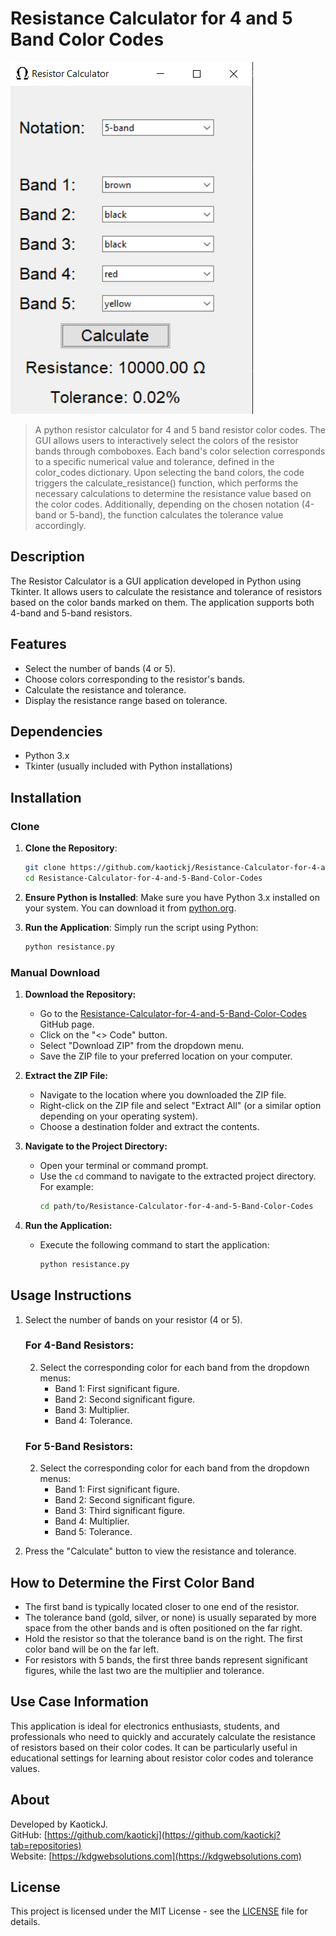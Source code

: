 # Resistance Calculator for 4 and 5 Band Color Codes
![Resistance Calculator](assets/resistance.png)
 >A python resistor calculator for 4 and 5 band resistor color codes. The GUI allows users to interactively select the colors of the resistor bands through comboboxes. Each band's color selection corresponds to a specific numerical value and tolerance, defined in the color_codes dictionary.  Upon selecting the band colors, the code triggers the calculate_resistance() function, which performs the necessary calculations to determine the resistance value based on the color codes. Additionally, depending on the chosen notation (4-band or 5-band), the function calculates the tolerance value accordingly.


## Description
The Resistor Calculator is a GUI application developed in Python using Tkinter. It allows users to calculate the resistance and tolerance of resistors based on the color bands marked on them. The application supports both 4-band and 5-band resistors.

## Features
- Select the number of bands (4 or 5).
- Choose colors corresponding to the resistor's bands.
- Calculate the resistance and tolerance.
- Display the resistance range based on tolerance.

## Dependencies
- Python 3.x
- Tkinter (usually included with Python installations)

## Installation

### Clone
1. **Clone the Repository**:
   ```bash
   git clone https://github.com/kaotickj/Resistance-Calculator-for-4-and-5-Band-Color-Codes.git
   cd Resistance-Calculator-for-4-and-5-Band-Color-Codes
   ```

2. **Ensure Python is Installed**:
   Make sure you have Python 3.x installed on your system. You can download it from [python.org](https://www.python.org/downloads/).

3. **Run the Application**:
   Simply run the script using Python:
   ```bash
   python resistance.py
   ```
### Manual Download

1. **Download the Repository:**
   - Go to the [Resistance-Calculator-for-4-and-5-Band-Color-Codes](https://github.com/kaotickj/Resistance-Calculator-for-4-and-5-Band-Color-Codes) GitHub page.
   - Click on the "<> Code" button.
   - Select "Download ZIP" from the dropdown menu.
   - Save the ZIP file to your preferred location on your computer.

2. **Extract the ZIP File:**
   - Navigate to the location where you downloaded the ZIP file.
   - Right-click on the ZIP file and select "Extract All" (or a similar option depending on your operating system).
   - Choose a destination folder and extract the contents.

3. **Navigate to the Project Directory:**
   - Open your terminal or command prompt.
   - Use the `cd` command to navigate to the extracted project directory. For example:
     ```bash
     cd path/to/Resistance-Calculator-for-4-and-5-Band-Color-Codes
     ```

4. **Run the Application:**
   - Execute the following command to start the application:
     ```bash
     python resistance.py
     ```

## Usage Instructions

1. Select the number of bands on your resistor (4 or 5).

   ### For 4-Band Resistors:
   2. Select the corresponding color for each band from the dropdown menus:
      - Band 1: First significant figure.
      - Band 2: Second significant figure.
      - Band 3: Multiplier.
      - Band 4: Tolerance.

   ### For 5-Band Resistors:
   2. Select the corresponding color for each band from the dropdown menus:
      - Band 1: First significant figure.
      - Band 2: Second significant figure.
      - Band 3: Third significant figure.
      - Band 4: Multiplier.
      - Band 5: Tolerance.

3. Press the "Calculate" button to view the resistance and tolerance.

## How to Determine the First Color Band

- The first band is typically located closer to one end of the resistor.
- The tolerance band (gold, silver, or none) is usually separated by more space from the other bands and is often positioned on the far right.
- Hold the resistor so that the tolerance band is on the right. The first color band will be on the far left.
- For resistors with 5 bands, the first three bands represent significant figures, while the last two are the multiplier and tolerance.

## Use Case Information
This application is ideal for electronics enthusiasts, students, and professionals who need to quickly and accurately calculate the resistance of resistors based on their color codes. It can be particularly useful in educational settings for learning about resistor color codes and tolerance values.

## About
Developed by KaotickJ.  
GitHub: [https://github.com/kaotickj](https://github.com/kaotickj?tab=repositories)  
Website: [https://kdgwebsolutions.com](https://kdgwebsolutions.com)

## License
This project is licensed under the MIT License - see the [LICENSE](LICENSE) file for details.
